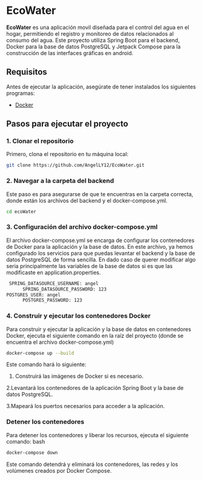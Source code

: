 # EcoWater

**EcoWater** es una aplicación movil diseñada para el control del agua en el hogar, permitiendo el registro y monitoreo de datos relacionados al consumo del agua. Este proyecto utiliza Spring Boot para el backend, Docker para la base de datos PostgreSQL y Jetpack Compose para la construcción de las interfaces gráficas en android.

## Requisitos

Antes de ejecutar la aplicación, asegúrate de tener instalados los siguientes programas:

- [Docker](https://docs.docker.com/get-docker/)


## Pasos para ejecutar el proyecto

### 1. Clonar el repositorio

Primero, clona el repositorio en tu máquina local:

```bash
git clone https://github.com/AngelLY12/EcoWater.git
```
### 2. Navegar a la carpeta del backend
Este paso es para asegurarse de que te encuentras en la carpeta correcta, donde están los archivos del backend y el docker-compose.yml.
```bash
cd ecoWater
```
### 3. Configuración del archivo docker-compose.yml
El archivo docker-compose.yml se encarga de configurar los contenedores de Docker para la aplicación y la base de datos. En este archivo, ya hemos configurado los servicios para que puedas levantar el backend y la base de datos PostgreSQL de forma sencilla.
En dado caso de querer modificar algo seria principalmente las variables de la base de datos si es que las modificaste en application.properties.
```bash
 SPRING_DATASOURCE_USERNAME: angel
      SPRING_DATASOURCE_PASSWORD: 123
POSTGRES_USER: angel
      POSTGRES_PASSWORD: 123
```

### 4. Construir y ejecutar los contenedores Docker
Para construir y ejecutar la aplicación y la base de datos en contenedores Docker, ejecuta el siguiente comando en la raíz del proyecto (donde se encuentra el archivo docker-compose.yml)
```bash
docker-compose up --build
```
Este comando hará lo siguiente:

1. Construirá las imágenes de Docker si es necesario.

2.Levantará los contenedores de la aplicación Spring Boot y la base de datos PostgreSQL.

3.Mapeará los puertos necesarios para acceder a la aplicación.

### Detener los contenedores
Para detener los contenedores y liberar los recursos, ejecuta el siguiente comando:
bash
```bash
docker-compose down
```
Este comando detendrá y eliminará los contenedores, las redes y los volúmenes creados por Docker Compose.
